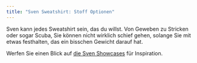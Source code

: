 ```yaml
---
title: "Sven Sweatshirt: Stoff Optionen"
---
```


Sven kann jedes Sweatshirt sein, das du willst. Von Geweben zu Stricken oder sogar Scuba, Sie können nicht wirklich schief gehen, solange Sie mit etwas festhalten, das ein bisschen Gewicht darauf hat.

Werfen Sie einen Blick auf [die Sven Showcases](/showcase/pattern/sven) für Inspiration.
